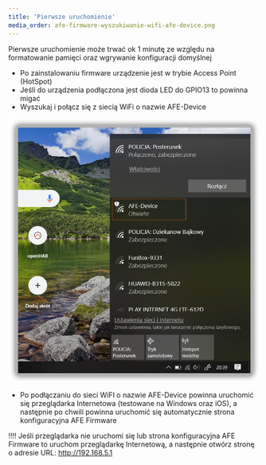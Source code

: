 ```yaml
---
title: 'Pierwsze uruchomienie'
media_order: afe-firmware-wyszukiwanie-wifi-afe-device.png
---
```


Pierwsze uruchomienie może trwać ok 1 minutę ze względu na formatowanie pamięci oraz wgrywanie konfiguracji domyślnej
* Po zainstalowaniu firmware urządzenie jest w trybie Access Point (HotSpot)
* Jeśli do urządzenia podłączona jest dioda LED do GPIO13 to powinna migać
* Wyszukaj i połącz się z siecią WiFi o nazwie AFE-Device

![](afe-firmware-wyszukiwanie-wifi-afe-device.png)

* Po podłączaniu do sieci WiFI o nazwie AFE-Device powinna uruchomić się przeglądarka Internetowa (testowane na Windows oraz iOS), a następnie po chwili powinna uruchomić się automatycznie strona konfiguracyjna AFE Firmware

!!!! Jeśli przeglądarka nie uruchomi się lub strona konfiguracyjna AFE Firmware to uruchom przeglądarkę Internetową, a następnie otwórz stronę o adresie URL: http://192.168.5.1

